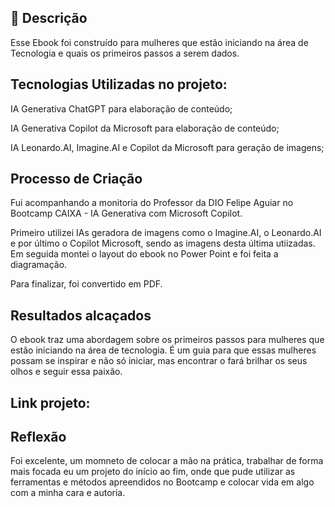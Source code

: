 ## 📒 Descrição
Esse Ebook foi construído para mulheres que estão iniciando na área de Tecnologia e quais os primeiros passos a serem dados.

## Tecnologias Utilizadas no projeto:

IA Generativa ChatGPT para elaboração de conteúdo;

IA Generativa Copilot da Microsoft para elaboração de conteúdo;

IA Leonardo.AI, Imagine.AI e Copilot da Microsoft para geração de imagens;

## Processo de Criação 

Fui acompanhando a monitoria do Professor da DIO Felipe Aguiar no Bootcamp CAIXA - IA Generativa com Microsoft Copilot.

Primeiro utilizei IAs geradora de imagens como o Imagine.AI, o Leonardo.AI e por último o Copilot Microsoft, sendo as imagens desta última utiizadas. 
Em seguida montei o layout do ebook no Power Point e foi feita a diagramação.

Para finalizar, foi convertido em PDF.

## Resultados alcaçados

O ebook traz uma abordagem sobre os primeiros passos para mulheres que estão iniciando na área de tecnologia. É um guia para que essas mulheres possam se inspirar e não só iniciar, mas encontrar o fará brilhar os seus olhos e seguir essa paixão.

## Link projeto:

## Reflexão 
Foi excelente, um momneto de colocar a mão na prática, trabalhar de forma mais focada eu um projeto do início ao fim, onde que pude utilizar as ferramentas e métodos apreendidos no Bootcamp e colocar vida em algo com a minha cara e autoria.

